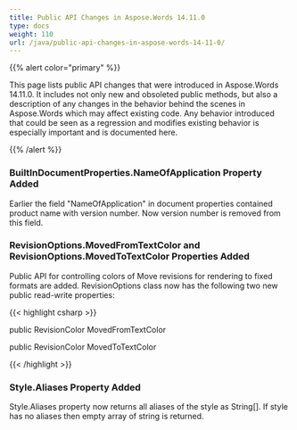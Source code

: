 ```yaml
---
title: Public API Changes in Aspose.Words 14.11.0
type: docs
weight: 110
url: /java/public-api-changes-in-aspose-words-14-11-0/
---
```


{{% alert color="primary" %}} 

This page lists public API changes that were introduced in Aspose.Words 14.11.0. It includes not only new and obsoleted public methods, but also a description of any changes in the behavior behind the scenes in Aspose.Words which may affect existing code. Any behavior introduced that could be seen as a regression and modifies existing behavior is especially important and is documented here.

{{% /alert %}} 
### **BuiltInDocumentProperties.NameOfApplication Property Added**
Earlier the field "NameOfApplication" in document properties contained product name with version number. Now version number is removed from this field.
### **RevisionOptions.MovedFromTextColor and RevisionOptions.MovedToTextColor Properties Added**
Public API for controlling colors of Move revisions for rendering to fixed formats are added. RevisionOptions class now has the following two new public read-write properties:

{{< highlight csharp >}}

 public RevisionColor MovedFromTextColor

public RevisionColor MovedToTextColor

{{< /highlight >}}
### **Style.Aliases Property Added**
Style.Aliases property now returns all aliases of the style as String[]. If style has no aliases then empty array of string is returned.
